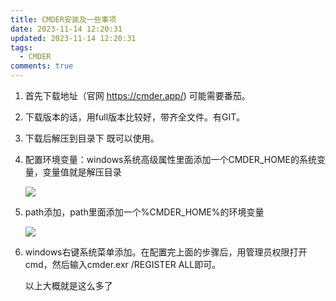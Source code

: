 ```yaml
---
title: CMDER安装及一些事项
date: 2023-11-14 12:20:31
updated: 2023-11-14 12:20:31
tags:
  - CMDER
comments: true
---
```

1. 首先下载地址（官网 https://cmder.app/) 可能需要番茄。
2. 下载版本的话，用full版本比较好，带齐全文件。有GIT。
3. 下载后解压到目录下 既可以使用。
4. 配置环境变量：windows系统高级属性里面添加一个CMDER_HOME的系统变量，变量值就是解压目录<!--StartFragment-->

   ![](https://imgconvert.csdnimg.cn/aHR0cHM6Ly9pbWFnZXMyMDE4LmNuYmxvZ3MuY29tL2Jsb2cvNzYzOTQ1LzIwMTgwNC83NjM5NDUtMjAxODA0MDQxNTM1MTI0MzItMjU1NzI1NDA1LnBuZw?x-oss-process=image/format,png)
5. path添加，path里面添加一个%CMDER_HOME%的环境变量<!--StartFragment-->

   ![](https://imgconvert.csdnimg.cn/aHR0cHM6Ly9pbWFnZXMyMDE4LmNuYmxvZ3MuY29tL2Jsb2cvNzYzOTQ1LzIwMTgwNC83NjM5NDUtMjAxODA0MDQxNTM1MzIyNjAtNjQxMTIxOTQ5LnBuZw?x-oss-process=image/format,png)
6. windows右键系统菜单添加。在配置完上面的步骤后，用管理员权限打开cmd，然后输入cmder.exr /REGISTER ALL即可。

   以上大概就是这么多了